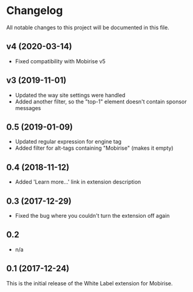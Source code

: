 # Changelog

All notable changes to this project will be documented in this file.

## v4 (2020-03-14)

- Fixed compatibility with Mobirise v5

## v3 (2019-11-01)

- Updated the way site settings were handled
- Added another filter, so the "top-1" element doesn't contain sponsor messages

## 0.5 (2019-01-09)

- Updated regular expression for engine tag
- Added filter for alt-tags containing "Mobirise" (makes it empty)

## 0.4 (2018-11-12)

- Added 'Learn more...' link in extension description

## 0.3 (2017-12-29)

- Fixed the bug where you couldn't turn the extension off again

## 0.2

- n/a

## 0.1 (2017-12-24)

This is the initial release of the White Label extension for Mobirise.
